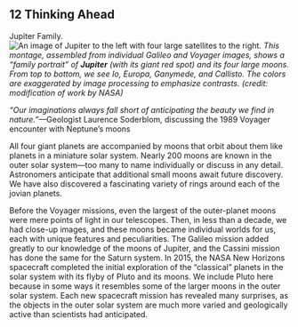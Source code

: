 ##  12 Thinking Ahead 

Jupiter Family. ![An image of Jupiter to the left with four large satellites to the right.][1] _This montage, assembled from individual Galileo and Voyager images, shows a “family portrait” of **Jupiter** (with its giant red spot) and its four large moons. From top to bottom, we see Io, Europa, Ganymede, and Callisto. The colors are exaggerated by image processing to emphasize contrasts. (credit: modification of work by NASA)_

_“Our imaginations always fall short of anticipating the beauty we find in nature.”_—Geologist Laurence Soderblom, discussing the 1989 Voyager encounter with Neptune’s moons

All four giant planets are accompanied by moons that orbit about them like planets in a miniature solar system. Nearly 200 moons are known in the outer solar system—too many to name individually or discuss in any detail. Astronomers anticipate that additional small moons await future discovery. We have also discovered a fascinating variety of rings around each of the jovian planets.

Before the Voyager missions, even the largest of the outer-planet moons were mere points of light in our telescopes. Then, in less than a decade, we had close-up images, and these moons became individual worlds for us, each with unique features and peculiarities. The Galileo mission added greatly to our knowledge of the moons of Jupiter, and the Cassini mission has done the same for the Saturn system. In 2015, the NASA New Horizons spacecraft completed the initial exploration of the “classical” planets in the solar system with its flyby of Pluto and its moons. We include Pluto here because in some ways it resembles some of the larger moons in the outer solar system. Each new spacecraft mission has revealed many surprises, as the objects in the outer solar system are much more varied and geologically active than scientists had anticipated.

   [1]: https://cnx.org/resources/2460dfedba62d35b75e46d9384ce6776181d2da2/OSC_Astro_12_00_JupiterSys.jpg

